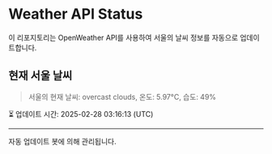 
# Weather API Status

이 리포지토리는 OpenWeather API를 사용하여 서울의 날씨 정보를 자동으로 업데이트합니다.

## 현재 서울 날씨
> 서울의 현재 날씨: overcast clouds, 온도: 5.97°C, 습도: 49%

⏳ 업데이트 시간: 2025-02-28 03:16:13 (UTC)

---
자동 업데이트 봇에 의해 관리됩니다.

